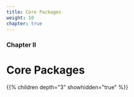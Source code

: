 ```yaml
---
title: Core Packages
weight: 10
chapter: true
---
```


### Chapter II

# Core Packages

{{% children depth="3" showhidden="true" %}}
